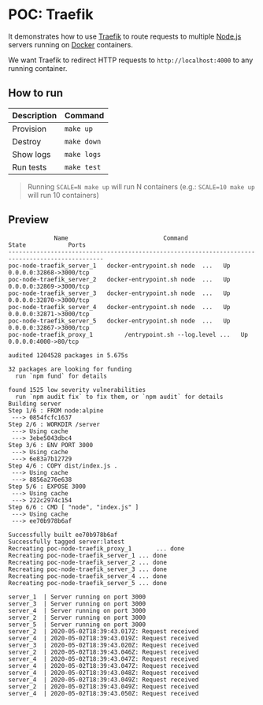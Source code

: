 # POC: Traefik

It demonstrates how to use [Traefik](https://github.com/containous/traefik) to route requests to multiple [Node.js](https://nodejs.org) servers running on [Docker](https://github.com/docker) containers.

We want Traefik to redirect HTTP requests to `http://localhost:4000` to any running container.

## How to run

| Description | Command |
| :--- | :--- |
| Provision | `make up` |
| Destroy | `make down` |
| Show logs | `make logs` |
| Run tests | `make test` |

> Running `SCALE=N make up` will run N containers (e.g.: `SCALE=10 make up` will run 10 containers)

## Preview

```
             Name                           Command               State            Ports         
-------------------------------------------------------------------------------------------------
poc-node-traefik_server_1   docker-entrypoint.sh node  ...   Up      0.0.0.0:32868->3000/tcp
poc-node-traefik_server_2   docker-entrypoint.sh node  ...   Up      0.0.0.0:32869->3000/tcp
poc-node-traefik_server_3   docker-entrypoint.sh node  ...   Up      0.0.0.0:32870->3000/tcp
poc-node-traefik_server_4   docker-entrypoint.sh node  ...   Up      0.0.0.0:32871->3000/tcp
poc-node-traefik_server_5   docker-entrypoint.sh node  ...   Up      0.0.0.0:32867->3000/tcp
poc-node-traefik_proxy_1         /entrypoint.sh --log.level ...   Up      0.0.0.0:4000->80/tcp   
```

```
audited 1204528 packages in 5.675s

32 packages are looking for funding
  run `npm fund` for details

found 1525 low severity vulnerabilities
  run `npm audit fix` to fix them, or `npm audit` for details
Building server
Step 1/6 : FROM node:alpine
 ---> 0854fcfc1637
Step 2/6 : WORKDIR /server
 ---> Using cache
 ---> 3ebe5043dbc4
Step 3/6 : ENV PORT 3000
 ---> Using cache
 ---> 6e83a7b12729
Step 4/6 : COPY dist/index.js .
 ---> Using cache
 ---> 8856a276e638
Step 5/6 : EXPOSE 3000
 ---> Using cache
 ---> 222c2974c154
Step 6/6 : CMD [ "node", "index.js" ]
 ---> Using cache
 ---> ee70b978b6af

Successfully built ee70b978b6af
Successfully tagged server:latest
Recreating poc-node-traefik_proxy_1       ... done
Recreating poc-node-traefik_server_1 ... done
Recreating poc-node-traefik_server_2 ... done
Recreating poc-node-traefik_server_3 ... done
Recreating poc-node-traefik_server_4 ... done
Recreating poc-node-traefik_server_5 ... done
```

```
server_1  | Server running on port 3000
server_3  | Server running on port 3000
server_4  | Server running on port 3000
server_2  | Server running on port 3000
server_5  | Server running on port 3000
server_2  | 2020-05-02T18:39:43.017Z: Request received
server_4  | 2020-05-02T18:39:43.019Z: Request received
server_3  | 2020-05-02T18:39:43.020Z: Request received
server_2  | 2020-05-02T18:39:43.046Z: Request received
server_4  | 2020-05-02T18:39:43.047Z: Request received
server_4  | 2020-05-02T18:39:43.047Z: Request received
server_4  | 2020-05-02T18:39:43.048Z: Request received
server_4  | 2020-05-02T18:39:43.049Z: Request received
server_2  | 2020-05-02T18:39:43.049Z: Request received
server_4  | 2020-05-02T18:39:43.050Z: Request received
```
